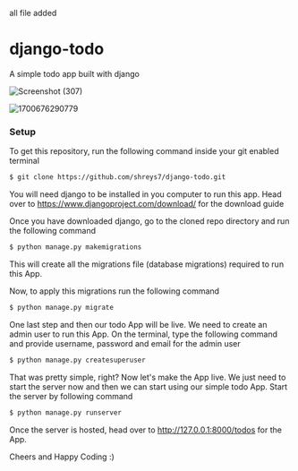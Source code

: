 all file added
# django-todo
A simple todo app built with django

![Screenshot (307)](https://github.com/priyakakumariops/django-todo-cicd-app/assets/136331805/abdcd300-ea34-4135-bdee-b6ab0a702c39)

![1700676290779](https://github.com/priyakakumariops/django-todo-cicd-app/assets/136331805/8969efac-7e04-477e-9d56-609365f14f49)

### Setup
To get this repository, run the following command inside your git enabled terminal
```bash
$ git clone https://github.com/shreys7/django-todo.git
```
You will need django to be installed in you computer to run this app. Head over to https://www.djangoproject.com/download/ for the download guide

Once you have downloaded django, go to the cloned repo directory and run the following command

```bash
$ python manage.py makemigrations
```

This will create all the migrations file (database migrations) required to run this App.

Now, to apply this migrations run the following command
```bash
$ python manage.py migrate
```

One last step and then our todo App will be live. We need to create an admin user to run this App. On the terminal, type the following command and provide username, password and email for the admin user
```bash
$ python manage.py createsuperuser
```

That was pretty simple, right? Now let's make the App live. We just need to start the server now and then we can start using our simple todo App. Start the server by following command

```bash
$ python manage.py runserver
```

Once the server is hosted, head over to http://127.0.0.1:8000/todos for the App.

Cheers and Happy Coding :)
